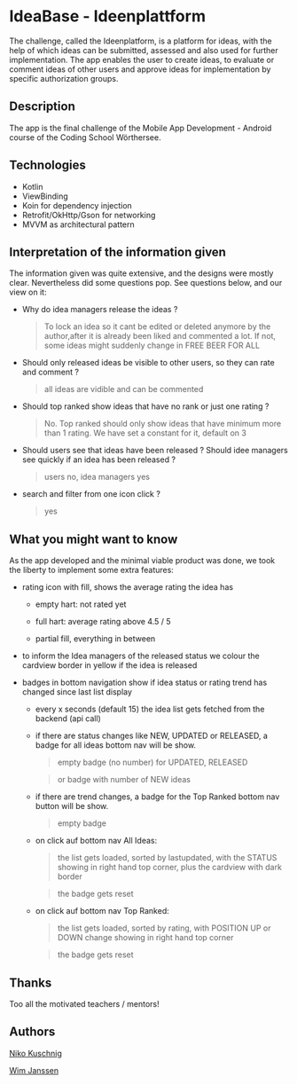 # IdeaBase - Ideenplattform

The challenge, called the Ideenplatform, is a platform for ideas, with the help of which ideas
can be submitted, assessed and also used for further implementation. The app enables the user to create ideas, to evaluate or comment ideas of other users
and approve ideas for implementation by specific authorization groups.

## Description

The app is the final challenge of the Mobile App Development - Android course of the Coding School Wörthersee.

## Technologies

* Kotlin
* ViewBinding
* Koin for dependency injection
* Retrofit/OkHttp/Gson for networking
* MVVM as architectural pattern

## Interpretation of the information given

The information given was quite extensive, and the designs were mostly clear. Nevertheless did some questions pop.
See questions below, and our view on it:

* Why do idea managers release the ideas ?
  > To lock an idea so it cant be edited or deleted anymore by the author,after it is already been liked and commented a lot. If not, some ideas might suddenly change in FREE BEER FOR ALL

* Should only released ideas be visible to other users, so they can rate and comment ?

  > all ideas are vidible and can be commented

* Should top ranked show ideas that have no rank or just one rating ?

  > No. Top ranked should only show ideas that have minimum more than 1 rating. We have set a constant for it, default on 3

* Should users see that ideas have been released ? Should idee managers see quickly if an idea has been released ?

  > users no, idea managers yes

* search and filter from one icon click ?

  > yes

## What you might want to know

As the app developed and the minimal viable product was done, we took the liberty to implement some extra features:

* rating icon with fill, shows the average rating the idea has

  * empty hart: not rated yet

  * full hart: average rating above 4.5 / 5

  * partial fill, everything in between


* to inform the Idea managers of the released status we colour the cardview border in yellow if the idea is released

* badges in bottom navigation show if idea status or rating trend has changed since last list display
  * every x seconds (default 15) the idea list gets fetched from the backend (api call)

  * if there are status changes like NEW, UPDATED or RELEASED, a badge for all ideas bottom nav will be show.

    > empty badge (no number) for UPDATED, RELEASED

    > or badge with number of NEW ideas

  * if there are trend changes, a badge for the Top Ranked bottom nav button will be show.

    > empty badge

  * on click auf bottom nav All Ideas:

    > the list gets loaded, sorted by lastupdated, with the STATUS showing in right hand top corner, plus the cardview with dark border

    > the badge gets reset

  * on click auf bottom nav Top Ranked:

    > the list gets loaded, sorted by rating, with POSITION UP or DOWN change showing in right hand top corner

    > the badge gets reset

## Thanks

Too all the motivated teachers / mentors!

## Authors

[Niko Kuschnig](https://gitlab.tailored-apps.com/codingschool_nkuschnig)

[Wim Janssen](https://gitlab.tailored-apps.com/codingschool_wjanssen)